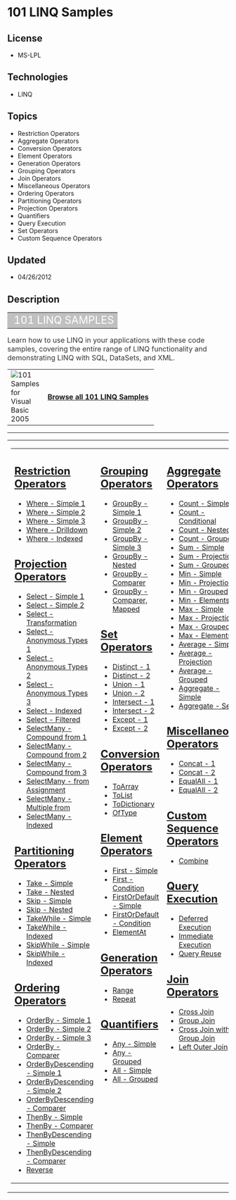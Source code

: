 # 101 LINQ Samples
## License
- MS-LPL
## Technologies
- LINQ
## Topics
- Restriction Operators
- Aggregate Operators
- Conversion Operators
- Element Operators
- Generation Operators
- Grouping Operators
- Join Operators
- Miscellaneous Operators
- Ordering Operators
- Partitioning Operators
- Projection Operators
- Quantifiers
- Query Execution
- Set Operators
- Custom Sequence Operators
## Updated
- 04/26/2012
## Description

<div class="RoundedBox">
<div class="boxheader">
<div class="RoundedBox">
<div class="boxcontent">
<table border="0" cellspacing="2" cellpadding="1" width="100%">
<tbody>
<tr align="left" valign="top">
<td align="left" valign="middle" style="background-color:#c0c0c0"><span style="color:#ffffff; font-size:x-large">&nbsp;101 LINQ SAMPLES</span></td>
</tr>
</tbody>
</table>
</div>
</div>
<div class="BostonPostCard"></div>
</div>
<div class="boxheader"><span style="font-size:medium; background-color:#ffffff; color:#333333">Learn how to use LINQ in your applications with these code samples, covering the entire range of LINQ functionality and demonstrating LINQ with SQL, DataSets, and
 XML.</span></div>
<div class="boxcontent">
<table border="0" cellspacing="2" cellpadding="1" width="100%">
<tbody>
<tr align="left" valign="top">
<td width="50px" align="left" valign="middle"><a href="http://archive.msdn.microsoft.com/vb2008samples/Release/ProjectReleases.aspx?ReleaseId=1426"><img title="101 Samples for Visual Basic 2005" src="-dd183105.download_45(en-us,msdn.10).jpg" alt="101 Samples for Visual Basic 2005" align="left"></a></td>
<td align="left" valign="middle"><span style="font-size:medium"><strong><a href="http://code.msdn.microsoft.com/101-LINQ-Samples-3fb9811b/viewsamplepack">Browse all 101 LINQ Samples</a>&nbsp;</strong></span></td>
</tr>
</tbody>
</table>
</div>
<hr>
</div>
<table class="multicol">
<tbody>
<tr>
<td class="innercol" valign="top">
<div class="maincolumn">
<div class="BostonPostCard"></div>
<table class="multicol" border="0" cellpadding="10">
<tbody>
<tr>
<td class="innercol" valign="top">
<h2><span style="text-decoration:underline"><a title="This sample shows different uses of Restriction Operators" href="http://code.msdn.microsoft.com/LINQ-Restriction-Operators-b15d29ca">Restriction Operators</a></span></h2>
<ul class="bulletedlist">
<li><a title="This sample uses where to find all elements of an array less than 5." href="http://code.msdn.microsoft.com/LINQ-Restriction-Operators-b15d29ca/description#WhereSimple1" target="_self">Where - Simple 1</a>
</li><li><a title="This sample uses where to find all products that are out of stock." href="http://code.msdn.microsoft.com/LINQ-Restriction-Operators-b15d29ca/description#WhereSimple2" target="_self">Where - Simple 2</a>
</li><li><a title="This sample uses where to find all products that are in stock and cost more than 3.00 per unit." href="http://code.msdn.microsoft.com/LINQ-Restriction-Operators-b15d29ca/description#WhereSimple3" target="_self">Where - Simple 3</a>
</li><li><a title="This sample uses where to find all customers in Washington and then uses the resulting sequence to drill down into their orders." href="http://code.msdn.microsoft.com/LINQ-Restriction-Operators-b15d29ca/description#WhereDrilldown" target="_self">Where
 - Drilldown</a> </li><li><a title="This sample demonstrates an indexed Where clause that returns digits whose name is shorter than their value." href="http://code.msdn.microsoft.com/LINQ-Restriction-Operators-b15d29ca/description#WhereIndexed" target="_self">Where - Indexed</a>
</li></ul>
<h2><span style="text-decoration:underline"><a title="This sample shows different uses of Projection Operators" href="http://code.msdn.microsoft.com/LINQ-to-DataSets-09787825">Projection Operators</a></span></h2>
<ul class="bulletedlist">
<li><a href="http://code.msdn.microsoft.com/LINQ-to-DataSets-09787825/description#SelectSimple1" target="_self">Select - Simple 1</a>
</li><li><a href="http://code.msdn.microsoft.com/LINQ-to-DataSets-09787825/description#SelectSimple2" target="_self">Select - Simple 2</a>
</li><li><a href="http://code.msdn.microsoft.com/LINQ-to-DataSets-09787825/description#SelectTransformation" target="_self">Select - Transformation</a>
</li><li><a href="http://code.msdn.microsoft.com/LINQ-to-DataSets-09787825/description#SelectAnonymousTypes1" target="_self">Select - Anonymous Types 1</a>
</li><li><a href="http://code.msdn.microsoft.com/LINQ-to-DataSets-09787825/description#SelectAnonymousTypes2" target="_self">Select - Anonymous Types 2</a>
</li><li><a href="http://code.msdn.microsoft.com/LINQ-to-DataSets-09787825/description#SelectAnonymousTypes3" target="_self">Select - Anonymous Types 3</a>
</li><li><a href="http://code.msdn.microsoft.com/LINQ-to-DataSets-09787825/description#SelectIndexed" target="_self">Select - Indexed</a>
</li><li><a href="http://code.msdn.microsoft.com/LINQ-to-DataSets-09787825/description#SelectFiltered" target="_self">Select - Filtered</a>
</li><li><a href="http://code.msdn.microsoft.com/LINQ-to-DataSets-09787825/description#SelectManyCompoundfrom1" target="_self">SelectMany - Compound from 1</a>
</li><li><a href="http://code.msdn.microsoft.com/LINQ-to-DataSets-09787825/description#SelectManyCompoundfrom2" target="_self">SelectMany - Compound from 2</a>
</li><li><a href="http://code.msdn.microsoft.com/LINQ-to-DataSets-09787825/description#SelectManyCompoundfrom3" target="_self">SelectMany - Compound from 3</a>
</li><li><a href="http://code.msdn.microsoft.com/LINQ-to-DataSets-09787825/description#SelectManyfromAssignment" target="_self">SelectMany - from Assignment</a>
</li><li><a href="http://code.msdn.microsoft.com/LINQ-to-DataSets-09787825/description#SelectManyMultiplefrom" target="_self">SelectMany - Multiple from</a>
</li><li><a href="http://code.msdn.microsoft.com/LINQ-to-DataSets-09787825/description#SelectManyIndexed" target="_self">SelectMany - Indexed</a>
</li></ul>
<h2><span style="text-decoration:underline"><a title="This sample shows different uses of Partitioning Operators" href="http://code.msdn.microsoft.com/LINQ-Partitioning-Operators-c68aaccc">Partitioning Operators</a></span></h2>
<ul class="bulletedlist">
<li><a href="http://code.msdn.microsoft.com/LINQ-Partitioning-Operators-c68aaccc/description#TakeSimple" target="_self">Take - Simple</a>
</li><li><a href="http://code.msdn.microsoft.com/LINQ-Partitioning-Operators-c68aaccc/description#TakeNested" target="_self">Take - Nested</a>
</li><li><a href="http://code.msdn.microsoft.com/LINQ-Partitioning-Operators-c68aaccc/description#SkipSimple" target="_self">Skip - Simple</a>
</li><li><a href="http://code.msdn.microsoft.com/LINQ-Partitioning-Operators-c68aaccc/description#SkipNested" target="_self">Skip - Nested</a>
</li><li><a href="http://code.msdn.microsoft.com/LINQ-Partitioning-Operators-c68aaccc/description#TakeWhileSimple" target="_self">TakeWhile - Simple</a>
</li><li><a title="New Link" href="http://code.msdn.microsoft.com/LINQ-Partitioning-Operators-c68aaccc/description#TakeWhileIndexed" target="_self">TakeWhile - Indexed</a>
</li><li><a href="http://code.msdn.microsoft.com/LINQ-Partitioning-Operators-c68aaccc/description#SkipWhileSimple" target="_self">SkipWhile - Simple</a>
</li><li><a href="http://code.msdn.microsoft.com/LINQ-Partitioning-Operators-c68aaccc/description#SkipWhileIndexed" target="_self">SkipWhile - Indexed</a>
</li></ul>
<h2><span style="text-decoration:underline"><a title="This sample shows different uses of Ordering Operators" href="http://code.msdn.microsoft.com/SQL-Ordering-Operators-050af19e">Ordering Operators</a></span></h2>
<ul class="bulletedlist">
<li><a href="http://code.msdn.microsoft.com/SQL-Ordering-Operators-050af19e/description#OrderBySimple1" target="_self">OrderBy - Simple 1</a>
</li><li><a href="http://code.msdn.microsoft.com/SQL-Ordering-Operators-050af19e/description#OrderBySimple2" target="_self">OrderBy - Simple 2</a>
</li><li><a href="http://code.msdn.microsoft.com/SQL-Ordering-Operators-050af19e/description#OrderBySimple3" target="_self">OrderBy - Simple 3</a>
</li><li><a href="http://code.msdn.microsoft.com/SQL-Ordering-Operators-050af19e/description#OrderBycomparer" target="_self">OrderBy - Comparer</a>
</li><li><a href="http://code.msdn.microsoft.com/SQL-Ordering-Operators-050af19e/description#OrderByDescendingSimple1" target="_self">OrderByDescending - Simple 1</a>
</li><li><a href="http://code.msdn.microsoft.com/SQL-Ordering-Operators-050af19e/description#OrderByDescendingSimple2" target="_self">OrderByDescending - Simple 2</a>
</li><li><a href="http://code.msdn.microsoft.com/SQL-Ordering-Operators-050af19e/description#OrderByDescendingComparer" target="_self">OrderByDescending - Comparer</a>
</li><li><a href="http://code.msdn.microsoft.com/SQL-Ordering-Operators-050af19e/description#thenBySimple" target="_self">ThenBy - Simple</a>
</li><li><a href="http://code.msdn.microsoft.com/SQL-Ordering-Operators-050af19e/description#thenByComparer" target="_self">ThenBy - Comparer</a>
</li><li><a href="http://code.msdn.microsoft.com/SQL-Ordering-Operators-050af19e/description#thenByDescendingSimple" target="_self">ThenByDescending - Simple</a>
</li><li><a href="http://code.msdn.microsoft.com/SQL-Ordering-Operators-050af19e/description#ThenByDescendingComparer" target="_self">ThenByDescending - Comparer</a>
</li><li><a href="http://code.msdn.microsoft.com/SQL-Ordering-Operators-050af19e/description#reverse" target="_self">Reverse</a>
</li></ul>
</td>
<td class="innercol" valign="top">
<h2><span style="text-decoration:underline"><a title="This sample shows different uses of Grouping Operators" href="http://code.msdn.microsoft.com/LINQ-to-DataSets-Grouping-c62703ea">Grouping Operators</a></span></h2>
<ul>
<li><a title="This sample uses group by to partition a list of numbers by their remainder when divided by 5." href="http://code.msdn.microsoft.com/LINQ-to-DataSets-Grouping-c62703ea/description#Simple1" target="_self">GroupBy - Simple 1</a>
</li><li><a title="http://code.msdn.microsoft.com/LINQ-to-DataSets-Grouping-c62703ea" href="http://code.msdn.microsoft.com/LINQ-to-DataSets-Grouping-c62703ea/description#Simple2" target="_self">GroupBy - Simple 2</a>
</li><li><a title="http://code.msdn.microsoft.com/LINQ-to-DataSets-Grouping-c62703ea" href="http://code.msdn.microsoft.com/LINQ-to-DataSets-Grouping-c62703ea/description#Simple3" target="_self">GroupBy - Simple 3</a>
</li><li><a title="This sample uses group by to partition a list of each customer's orders, first by year, and then by month." href="http://code.msdn.microsoft.com/LINQ-to-DataSets-Grouping-c62703ea/description#Nested" target="_self">GroupBy - Nested</a>
</li><li><a title="This sample uses GroupBy to partition trimmed elements of an array using a custom comparer that matches words that are anagrams of each other." href="http://code.msdn.microsoft.com/LINQ-to-DataSets-Grouping-c62703ea/description#Comparer" target="_self">GroupBy
 - Comparer</a> </li><li><a title="This sample uses GroupBy to partition trimmed elements of an array using a custom comparer that matches words that are anagrams of each other, and then converts the results to uppercase." href="http://code.msdn.microsoft.com/LINQ-to-DataSets-Grouping-c62703ea/description#ComparerMapped" target="_self">GroupBy
 - Comparer, Mapped</a> </li></ul>
<h2><span style="text-decoration:underline"><a title="This sample shows different uses of Set Operators" href="http://code.msdn.microsoft.com/LINQ-Set-Operators-374f34fe">Set Operators</a></span></h2>
<ul class="bulletedlist">
<li><a title="This sample uses Distinct to remove duplicate elements in a sequence of factors of 300." href="http://code.msdn.microsoft.com/LINQ-Set-Operators-374f34fe/description#distinct1" target="_self">Distinct - 1</a>
</li><li><a title="This sample uses Distinct to find the unique Category names." href="http://code.msdn.microsoft.com/LINQ-Set-Operators-374f34fe/description#distinct2" target="_self">Distinct - 2</a>
</li><li><a title="This sample uses Union to create one sequence that contains the unique values from both arrays." href="http://code.msdn.microsoft.com/LINQ-Set-Operators-374f34fe/description#union1" target="_self">Union - 1</a>
</li><li><a title="This sample uses Union to create one sequence that contains the unique first letter from both product and customer names." href="http://code.msdn.microsoft.com/LINQ-Set-Operators-374f34fe/description#union2" target="_self">Union - 2</a>
</li><li><a title="This sample uses Intersect to create one sequence that contains the common values shared by both arrays." href="http://code.msdn.microsoft.com/LINQ-Set-Operators-374f34fe/description#intersect1" target="_self">Intersect - 1</a>
</li><li><a title="This sample uses Intersect to create one sequence that contains the common first letter from both product and customer names." href="http://code.msdn.microsoft.com/LINQ-Set-Operators-374f34fe/description#intersect2" target="_self">Intersect -
 2</a> </li><li><a title="This sample uses Except to create a sequence that contains the values from numbersAthat are not also in numbersB." href="http://code.msdn.microsoft.com/LINQ-Set-Operators-374f34fe/description#except1" target="_self">Except - 1</a>
</li><li><a title="This sample uses Except to create one sequence that contains the first letters of product names that are not also first letters of customer names." href="http://code.msdn.microsoft.com/LINQ-Set-Operators-374f34fe/description#except2" target="_self">Except
 - 2</a> </li></ul>
<h2><span style="text-decoration:underline"><a title="This sample shows different uses of Conversion Operators" href="http://code.msdn.microsoft.com/LINQ-Conversion-Operators-e4e59714">Conversion Operators</a></span></h2>
<ul>
<li><a title="This sample uses ToArray to immediately evaluate a sequence into an array." href="http://code.msdn.microsoft.com/LINQ-Conversion-Operators-e4e59714/description#ToArray" target="_self">ToArray</a>
</li><li><a title="This sample uses ToList to immediately evaluate a sequence into a List&lt;T&gt;." href="http://code.msdn.microsoft.com/LINQ-Conversion-Operators-e4e59714/description#ToList" target="_self">ToList</a>
</li><li><a title="This sample uses ToDictionary to immediately evaluate a sequence and a related key expression into a dictionary." href="http://code.msdn.microsoft.com/LINQ-Conversion-Operators-e4e59714/description#ToDictionary" target="_self">ToDictionary</a>
</li><li><a title="This sample uses OfType to return only the elements of the array that are of type double." href="http://code.msdn.microsoft.com/LINQ-Conversion-Operators-e4e59714/description#OfType" target="_self">OfType</a>
</li></ul>
<h2><span style="text-decoration:underline"><a title="This sample shows different uses of Element Operators" href="http://code.msdn.microsoft.com/LINQ-Element-Operators-0f3f12ce">Element Operators</a></span></h2>
<ul class="bulletedlist">
<li><a href="http://code.msdn.microsoft.com/LINQ-Element-Operators-0f3f12ce/description#FirstSimple" target="_self">First - Simple</a>
</li><li><a href="http://code.msdn.microsoft.com/LINQ-Element-Operators-0f3f12ce/description#FirstCondition" target="_self">First - Condition</a>
</li><li><a href="http://code.msdn.microsoft.com/LINQ-Element-Operators-0f3f12ce/description#FirstOrDefaultSimple" target="_self">FirstOrDefault - Simple</a>
</li><li><a href="http://code.msdn.microsoft.com/LINQ-Element-Operators-0f3f12ce/description#FirstOrDefaultCondition" target="_self">FirstOrDefault - Condition</a>
</li><li><a href="http://code.msdn.microsoft.com/LINQ-Element-Operators-0f3f12ce/description#ElementAt" target="_self">ElementAt</a>
</li></ul>
<h2><span style="text-decoration:underline"><a title="This sample shows different uses of Generation Operators" href="http://code.msdn.microsoft.com/LINQ-Generation-Operators-8a3fbff7">Generation Operators</a></span></h2>
<ul>
<li><a title="This sample uses Range to generate a sequence of numbers from 100 to 149 that is used to find which numbers in that range are odd and even." href="http://code.msdn.microsoft.com/LINQ-Generation-Operators-8a3fbff7/description#Range" target="_self">Range</a>
</li><li><a title="This sample uses Repeat to generate a sequence that contains the number 7 ten times." href="http://code.msdn.microsoft.com/LINQ-Generation-Operators-8a3fbff7/description#Repeat" target="_self">Repeat</a>
</li></ul>
<h2><span style="text-decoration:underline"><a title="This sample shows different uses of Quantifiers" href="http://code.msdn.microsoft.com/LINQ-Quantifiers-f00e7e3e">Quantifiers</a></span></h2>
<ul class="bulletedlist">
<li><a href="http://code.msdn.microsoft.com/LINQ-Quantifiers-f00e7e3e/description#AnySimple" target="_self">Any - Simple</a>
</li><li><a href="http://code.msdn.microsoft.com/LINQ-Quantifiers-f00e7e3e/description#AnyGrouped" target="_self">Any - Grouped</a>
</li><li><a href="http://code.msdn.microsoft.com/LINQ-Quantifiers-f00e7e3e/description#AllSimple" target="_self">All - Simple</a>
</li><li><a href="http://code.msdn.microsoft.com/LINQ-Quantifiers-f00e7e3e/description#AllGrouped" target="_self">All - Grouped</a>
</li></ul>
</td>
<td valign="top">
<h2><span style="text-decoration:underline"><a title="This sample shows different uses of Aggregate Operators " href="http://code.msdn.microsoft.com/LINQ-Aggregate-Operators-c51b3869">Aggregate Operators</a></span></h2>
<ul>
<li><a title="This sample uses Count to get the number of unique factors of 300." href="http://code.msdn.microsoft.com/LINQ-Aggregate-Operators-c51b3869/description#CountSimple" target="_self">Count - Simple</a>
</li><li><a title="This sample uses Count to get the number of odd ints in the array." href="http://code.msdn.microsoft.com/LINQ-Aggregate-Operators-c51b3869/description#CountConditional" target="_self">Count - Conditional</a>
</li><li><a title="This sample uses Count to return a list of customers and how many orders each has." href="http://code.msdn.microsoft.com/LINQ-Aggregate-Operators-c51b3869/description#CountNested" target="_self">Count - Nested</a>
</li><li><a title="This sample uses Count to return a list of categories and how many products each has." href="http://code.msdn.microsoft.com/LINQ-Aggregate-Operators-c51b3869/description#CountGrouped" target="_self">Count - Grouped</a>
</li><li><a title="This sample uses Sum to get the total of the numbers in an array." href="http://code.msdn.microsoft.com/LINQ-Aggregate-Operators-c51b3869/description#SumSimple" target="_self">Sum - Simple</a>
</li><li><a title="This sample uses Sum to get the total number of characters of all words in the array." href="http://code.msdn.microsoft.com/LINQ-Aggregate-Operators-c51b3869/description#SumProjection" target="_self">Sum - Projection</a>
</li><li><a title="This sample uses Sum to get the total units in stock for each product category." href="http://code.msdn.microsoft.com/LINQ-Aggregate-Operators-c51b3869/description#SumGrouped" target="_self">Sum - Grouped</a>
</li><li><a title="This sample uses Min to get the lowest number in an array." href="http://code.msdn.microsoft.com/LINQ-Aggregate-Operators-c51b3869/description#MinSimple" target="_self">Min - Simple</a>
</li><li><a title="This sample uses Min to get the length of the shortest word in an array." href="http://code.msdn.microsoft.com/LINQ-Aggregate-Operators-c51b3869/description#MinProjection" target="_self">Min - Projection</a>
</li><li><a title="This sample uses Min to get the cheapest price among each category's products." href="http://code.msdn.microsoft.com/LINQ-Aggregate-Operators-c51b3869/description#MinGrouped" target="_self">Min - Grouped</a>
</li><li><a title="This sample uses Min to get the products with the cheapest price in each category." href="http://code.msdn.microsoft.com/LINQ-Aggregate-Operators-c51b3869/description#MinElements" target="_self">Min - Elements</a>
</li><li><a title="This sample uses Max to get the highest number in an array." href="http://code.msdn.microsoft.com/LINQ-Aggregate-Operators-c51b3869/description#MaxSimple" target="_self">Max - Simple</a>
</li><li><a title="This sample uses Max to get the length of the longest word in an array." href="http://code.msdn.microsoft.com/LINQ-Aggregate-Operators-c51b3869/description#MaxProjection" target="_self">Max - Projection</a>
</li><li><a title="This sample uses Max to get the most expensive price among each category's products." href="http://code.msdn.microsoft.com/LINQ-Aggregate-Operators-c51b3869/description#MaxGrouped" target="_self">Max - Grouped</a>
</li><li><a title="This sample uses Max to get the products with the most expensive price in each category." href="http://code.msdn.microsoft.com/LINQ-Aggregate-Operators-c51b3869/description#MaxElements" target="_self">Max - Elements</a>
</li><li><a title="This sample uses Average to get the average of all numbers in an array." href="http://code.msdn.microsoft.com/LINQ-Aggregate-Operators-c51b3869/description#AverageSimple" target="_self">Average - Simple</a>
</li><li><a title="This sample uses Average to get the average length of the words in the array." href="http://code.msdn.microsoft.com/LINQ-Aggregate-Operators-c51b3869/description#AverageProjection" target="_self">Average - Projection</a>
</li><li><a title="This sample uses Average to get the average price of each category's products." href="http://code.msdn.microsoft.com/LINQ-Aggregate-Operators-c51b3869/description#AverageGrouped" target="_self">Average - Grouped</a>
</li><li><a title="This sample uses Aggregate to create a running product on the array that calculates the total product of all elements." href="http://code.msdn.microsoft.com/LINQ-Aggregate-Operators-c51b3869/description#AggregateSimple" target="_self">Aggregate
 - Simple</a> </li><li><a title="This sample uses Aggregate to create a running account balance that subtracts each withdrawal from the initial balance of 100, as long as the balance never drops below 0." href="http://code.msdn.microsoft.com/LINQ-Aggregate-Operators-c51b3869/description#AggregateSeed" target="_self">Aggregate
 - Seed</a> </li></ul>
<h2><span style="text-decoration:underline"><a title="This sample shows different uses of Miscellaneous Operators" href="http://code.msdn.microsoft.com/LINQ-Miscellaneous-6b72bb2a">Miscellaneous Operators</a></span></h2>
<ul class="bulletedlist">
<li><a href="http://code.msdn.microsoft.com/LINQ-Miscellaneous-6b72bb2a/description#Concat1" target="_self">Concat - 1</a>
</li><li><a href="http://code.msdn.microsoft.com/LINQ-Miscellaneous-6b72bb2a/description#Concat2" target="_self">Concat - 2</a>
</li><li><a href="http://code.msdn.microsoft.com/LINQ-Miscellaneous-6b72bb2a/description#EqualAll1" target="_self">EqualAll - 1</a>
</li><li><a href="http://code.msdn.microsoft.com/LINQ-Miscellaneous-6b72bb2a/description#EqualAll2" target="_self">EqualAll - 2</a>
</li></ul>
<h2><span style="text-decoration:underline"><a title="This sample shows different uses of Custom Sequence Operators" href="http://code.msdn.microsoft.com/LINQ-to-DataSets-Custom-41738490">Custom Sequence Operators</a></span></h2>
<ul class="bulletedlist">
<li><a title="This sample calculates the dot product of two integer vectors." href="http://code.msdn.microsoft.com/LINQ-to-DataSets-Custom-41738490/description#Combine" target="_self">Combine</a>
</li></ul>
<h2><span style="text-decoration:underline"><a title="This sample shows different uses of Query Execution" href="http://code.msdn.microsoft.com/LINQ-Query-Execution-ce0d3b95">Query Execution</a></span></h2>
<ul class="bulletedlist">
<li><a title="The following sample shows how query execution is deferred until the query is enumerated at a foreach statement." href="http://code.msdn.microsoft.com/LINQ-Query-Execution-ce0d3b95/description#DeferredExecution" target="_self">Deferred Execution</a>
</li><li><a title="The following sample shows how queries can be executed immediately with operators such as ToList()." href="http://code.msdn.microsoft.com/LINQ-Query-Execution-ce0d3b95/description#ImmediateExecution" target="_self">Immediate Execution</a>
</li><li><a title="The following sample shows how, because of deferred execution, queries can be used again after data changes and will then operate on the new data." href="http://code.msdn.microsoft.com/LINQ-Query-Execution-ce0d3b95/description#QueryReuse" target="_self">Query
 Reuse</a> </li></ul>
<h2><span style="text-decoration:underline"><a title="This sample shows different uses of Join Operators" href="http://code.msdn.microsoft.com/LINQ-Join-Operators-dabef4e9">Join Operators</a></span></h2>
<ul class="bulletedlist">
<li><a title="New Link" href="http://code.msdn.microsoft.com/LINQ-Join-Operators-dabef4e9/description#crossjoin" target="_self">Cross Join</a>
</li><li><a title="New Link" href="http://code.msdn.microsoft.com/LINQ-Join-Operators-dabef4e9/description#groupjoin" target="_self">Group Join</a>
</li><li><a title="New Link" href="http://code.msdn.microsoft.com/LINQ-Join-Operators-dabef4e9/description#crossgroup" target="_self">Cross Join with Group Join</a>
</li><li><a title="New Link" href="http://code.msdn.microsoft.com/LINQ-Join-Operators-dabef4e9/description#leftouterjoin" target="_self">Left Outer Join</a>
</li></ul>
</td>
</tr>
</tbody>
</table>
</div>
</td>
</tr>
</tbody>
</table>

